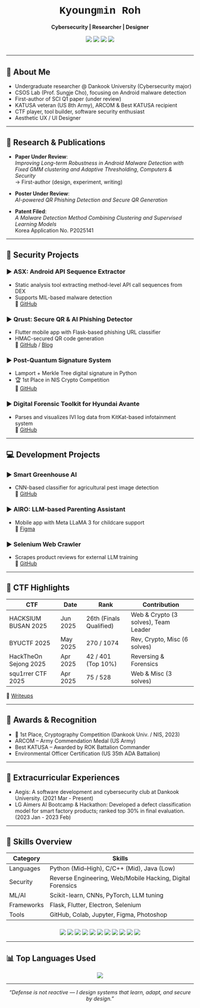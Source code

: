 <h1 align="center" style="font-family: 'Courier New', monospace;">Kyoungmin Roh</h1>
<p align="center"><strong>Cybersecurity | Researcher | Designer</strong></p>

<div align="center" style="margin-top: 1rem;">
  <a href="https://medium.com/@kyoungminroh01" target="_blank"><img src="https://img.shields.io/badge/MEDIUM-000000?style=for-the-badge&logo=medium&logoColor=white"/></a>
  <a href="https://github.com/rohkyoungmin" target="_blank"><img src="https://img.shields.io/badge/GITHUB-181717?style=for-the-badge&logo=github&logoColor=white"/></a>
  <a href="mailto:kyoungminroh01@gmail.com"><img src="https://img.shields.io/badge/GMAIL-D14836?style=for-the-badge&logo=gmail&logoColor=white"/></a>
  <a href="https://www.notion.so/kyoungminroh" target="_blank"><img src="https://img.shields.io/badge/NOTION-000000?style=for-the-badge&logo=notion&logoColor=white"/></a>
</div>

<hr style="margin: 2rem 0;"/>

## 🧾 About Me

- Undergraduate researcher @ Dankook University (Cybersecurity major)
- CSOS Lab (Prof. Sungje Cho), focusing on Android malware detection
- First-author of SCI Q1 paper (under review)
- KATUSA veteran (US 8th Army), ARCOM & Best KATUSA recipient
- CTF player, tool builder, software security enthusiast
- Aesthetic UX / UI Designer

---

## 🔬 Research & Publications

- **Paper Under Review**:  
  _Improving Long-term Robustness in Android Malware Detection with Fixed GMM clustering and Adaptive Thresholding_, *Computers & Security*  
  → First-author (design, experiment, writing)

- **Poster Under Review**:  
  _AI-powered QR Phishing Detection and Secure QR Generation_

- **Patent Filed**:  
  _A Malware Detection Method Combining Clustering and Supervised Learning Models_  
  Korea Application No. P2025141

---

## 🔐 Security Projects

### ▶ ASX: Android API Sequence Extractor  
- Static analysis tool extracting method-level API call sequences from DEX  
- Supports MIL-based malware detection  
🔗 [GitHub](https://github.com/rohkyoungmin/api-sequence-extractor-gui)

### ▶ Qrust: Secure QR & AI Phishing Detector  
- Flutter mobile app with Flask-based phishing URL classifier  
- HMAC-secured QR code generation  
🔗 [GitHub](https://github.com/dku-capstone) / [Blog](https://medium.com/@kyoungminroh01/building-a-phishing-url-detection-api-with-machine-learning-and-flask-9f2ae7e4af59)

### ▶ Post-Quantum Signature System  
- Lamport + Merkle Tree digital signature in Python  
- 🏆 1st Place in NIS Crypto Competition  
🔗 [GitHub](https://github.com/rohkyoungmin/Post-Quantum-Signature-System)

### ▶ Digital Forensic Toolkit for Hyundai Avante  
- Parses and visualizes IVI log data from KitKat-based infotainment system  
🔗 [GitHub](https://github.com/bogamie/Log)

---

## 💻 Development Projects

### ▶ Smart Greenhouse AI  
- CNN-based classifier for agricultural pest image detection  
🔗 [GitHub](https://github.com/rohkyoungmin/smart-greenhouse-disease-detector)

### ▶ AIRO: LLM-based Parenting Assistant  
- Mobile app with Meta LLaMA 3 for childcare support  
🔗 [Figma](https://www.figma.com/design/3qMwPXeXMMzIVACfhiIu6N/SW-%EC%9C%B5%ED%95%A9%EB%8C%80%ED%95%99-%EA%B2%BD%EC%A7%84%EB%8C%80%ED%9A%8C?node-id=0-1)

### ▶ Selenium Web Crawler  
- Scrapes product reviews for external LLM training  
🔗 [GitHub](https://github.com/rohkyoungmin/web_crawling)

---

## 🧩 CTF Highlights

| CTF | Date | Rank | Contribution |
|-----|------|------|--------------|
| HACKSIUM BUSAN 2025 | Jun 2025 | 26th (Finals Qualified) | Web & Crypto (3 solves), Team Leader |
| BYUCTF 2025 | May 2025 | 270 / 1074 | Rev, Crypto, Misc (6 solves) |
| HackTheOn Sejong 2025 | Apr 2025 | 42 / 401 (Top 10%) | Reversing & Forensics |
| squ1rrer CTF 2025 | Apr 2025 | 75 / 528 | Web & Misc (3 solves) |

📝 [Writeups](https://medium.com/@kyoungminroh01)

---

## 🏅 Awards & Recognition

- 🥇 1st Place, Cryptography Competition (Dankook Univ. / NIS, 2023)
- ARCOM – Army Commendation Medal (US Army)
- Best KATUSA – Awarded by ROK Battalion Commander
- Environmental Officer Certification (US 35th ADA Battalion)

---

## 📝 Extracurricular Experiences

- Aegis: A software development and cybersecurity club at Dankook University. (2021 Mar - Present)
- LG Aimers AI Bootcamp & Hackathon: Developed a defect classification model for smart factory products; ranked top 30% in final evaluation. (2023 Jan - 2023 Feb)

---

## 🧠 Skills Overview

| Category | Skills |
|----------|--------|
| Languages | Python (Mid–High), C/C++ (Mid), Java (Low) |
| Security | Reverse Engineering, Web/Mobile Hacking, Digital Forensics |
| ML/AI | Scikit-learn, CNNs, PyTorch, LLM tuning |
| Frameworks | Flask, Flutter, Electron, Selenium |
| Tools | GitHub, Colab, Jupyter, Figma, Photoshop |


<div align="center" style="margin-top: 1.5rem;">
  <img src="https://img.shields.io/badge/PYTHON-3776AB?style=for-the-badge&logo=python&logoColor=white"/>
  <img src="https://img.shields.io/badge/C++-00599C?style=for-the-badge&logo=c%2B%2B&logoColor=white"/>
  <img src="https://img.shields.io/badge/JAVA-007396?style=for-the-badge&logo=java&logoColor=white"/>
  <img src="https://img.shields.io/badge/FLASK-000000?style=for-the-badge&logo=flask&logoColor=white"/>
  <img src="https://img.shields.io/badge/Flutter-02569B?style=for-the-badge&logo=flutter&logoColor=white"/>
  <img src="https://img.shields.io/badge/Electron-47848F?style=for-the-badge&logo=electron&logoColor=white"/>
  <img src="https://img.shields.io/badge/Figma-F24E1E?style=for-the-badge&logo=figma&logoColor=white"/>
  <img src="https://img.shields.io/badge/GitHub-181717?style=for-the-badge&logo=github&logoColor=white"/>
  <img src="https://img.shields.io/badge/Colab-F9AB00?style=for-the-badge&logo=googlecolab&logoColor=white"/>
  <img src="https://img.shields.io/badge/Jupyter-F37626?style=for-the-badge&logo=jupyter&logoColor=white"/>
  <img src="https://img.shields.io/badge/Selenium-43B02A?style=for-the-badge&logo=selenium&logoColor=white"/>
</div>

---

## 📊 Top Languages Used

<p align="center">
  <img src="https://github-readme-stats.vercel.app/api/top-langs/?username=rohkyoungmin&layout=compact&theme=default" />
</p>

---
<p align="center"><i>“Defense is not reactive — I design systems that learn, adapt, and secure by design.”</i></p>
